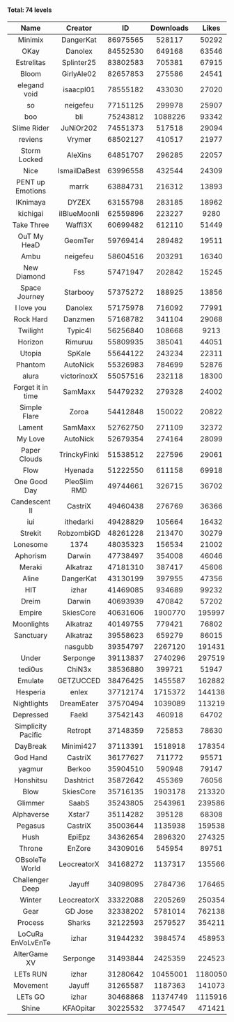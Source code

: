 #### Total: 74 levels

| Name | Creator | ID | Downloads | Likes |
|:---:|:---:|:---:|:---:|:---:|
| Minimix | DangerKat | 86975565 | 528117 | 50292
| OKay | Danolex | 84552530 | 649168 | 63546
| Estrelitas | Splinter25 | 83802583 | 705381 | 67915
| Bloom | GirlyAle02 | 82657853 | 275586 | 24541
| elegand void | isaacpl01 | 78555182 | 433030 | 27020
| so | neigefeu | 77151125 | 299978 | 25907
| boo | bli | 75243812 | 1088226 | 93342
| Slime Rider | JuNiOr202 | 74551373 | 517518 | 29094
| reviens | Vrymer | 68502127 | 410517 | 21977
| Storm Locked | AleXins | 64851707 | 296285 | 22057
| Nice | IsmailDaBest | 63996558 | 432544 | 24309
| PENT up Emotions | marrk | 63884731 | 216312 | 13893
| IKnimaya | DYZEX | 63155798 | 283185 | 18962
| kichigai | iIBlueMoonIi | 62559896 | 223227 | 9280
| Take Three | Waffl3X | 60699482 | 612110 | 51449
| OuT My HeaD | GeomTer | 59769414 | 289482 | 19511
| Ambu | neigefeu | 58604516 | 203291 | 16340
| New Diamond | Fss | 57471947 | 202842 | 15245
| Space Journey | Starbooy | 57375272 | 188925 | 13856
| I love you | Danolex | 57175978 | 716092 | 77991
| Rock Hard | Danzmen | 57168782 | 341104 | 29068
| Twilight | Typic4l | 56256840 | 108668 | 9213
| Horizon | Rimuruu | 55809935 | 385041 | 44051
| Utopia | SpKale | 55644122 | 243234 | 22311
| Phantom | AutoNick | 55326983 | 784699 | 52876
| alura | victorinoxX | 55057516 | 232118 | 18300
| Forget it in time | SamMaxx | 54479232 | 279328 | 24002
| Simple Flare | Zoroa | 54412848 | 150022 | 20822
| Lament | SamMaxx | 52762750 | 271109 | 32372
| My Love | AutoNick | 52679354 | 274164 | 28099
| Paper Clouds | TrinckyFinki | 51538512 | 227596 | 29061
| Flow | Hyenada | 51222550 | 611158 | 69918
| One Good Day | PleoSlim RMD | 49744661 | 326715 | 36702
| Candescent II | CastriX | 49460438 | 276769 | 36366
| iui | ithedarki | 49428829 | 105664 | 16432
| Strekit | RobzombiGD | 48261228 | 213470 | 30279
| Lonesome | 1374 | 48035323 | 156534 | 21002
| Aphorism | Darwin | 47738497 | 354008 | 46046
| Meraki | Alkatraz | 47181310 | 387417 | 45606
| Aline | DangerKat | 43130199 | 397955 | 47356
| HIT | izhar | 41469085 | 934689 | 99232
| Dreim | Darwin | 40693939 | 470842 | 57202
| Empire | SkiesCore | 40631606 | 1900770 | 195997
| Moonlights | Alkatraz | 40149755 | 779421 | 76802
| Sanctuary | Alkatraz | 39558623 | 659279 | 86015
|   | nasgubb | 39354797 | 2267120 | 191431
| Under | Serponge | 39113837 | 2740296 | 297519
| tedi0us | ChiN3x | 38536880 | 399721 | 51947
| Emulate | GETZUCCED | 38476425 | 1455587 | 162882
| Hesperia | enlex | 37712174 | 1715372 | 144138
| Nightlights | DreamEater | 37570494 | 1039089 | 113219
| Depressed | FaekI | 37542143 | 460918 | 64702
| Simplicity Pacific | Retropt | 37148359 | 725853 | 78630
| DayBreak | Minimi427 | 37113391 | 1518918 | 178354
| God Hand | CastriX | 36177627 | 711772 | 95571
| yagmur | Berkoo | 35904510 | 590948 | 79147
| Honshitsu | Dashtrict | 35872642 | 455369 | 76056
| Blow | SkiesCore | 35716135 | 1903178 | 213320
| Glimmer | SaabS | 35243805 | 2543961 | 239586
| Alphaverse | Xstar7 | 35114282 | 395128 | 68308
| Pegasus | CastriX | 35003644 | 1135938 | 159538
| Hush | EpiEpz | 34362654 | 2896320 | 274325
| Throne | EnZore | 34309016 | 545954 | 89751
| OBsoleTe World | LeocreatorX | 34168272 | 1137317 | 135566
| Challenger Deep | Jayuff | 34098095 | 2784736 | 176465
| Winter | LeocreatorX | 33322088 | 2205269 | 250354
| Gear | GD Jose | 32338202 | 5781014 | 762138
| Process | Sharks | 32122593 | 2579527 | 354211
| LoCuRa EnVoLvEnTe | izhar | 31944232 | 3984574 | 458953
| AlterGame XV | Serponge | 31493844 | 2425359 | 224523
| LETs  RUN | izhar | 31280642 | 10455001 | 1180050
| Movement | Jayuff | 31265587 | 1187363 | 141073
| LETs GO | izhar | 30468868 | 11374749 | 1115916
| Shine | KFAOpitar | 30225532 | 3774547 | 471421
